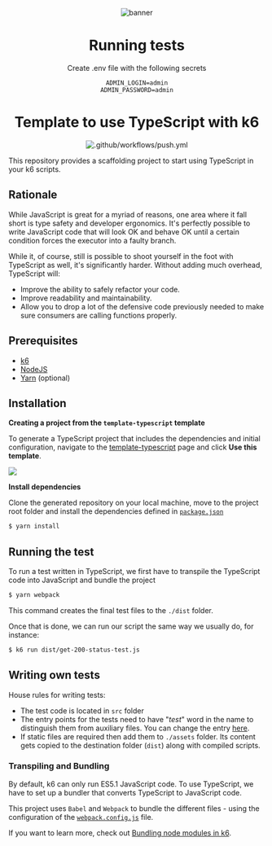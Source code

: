 <div align="center">
  
  ![banner](docs/ts-js-k6.png)

# Running tests

Create .env file with the following secrets

```
ADMIN_LOGIN=admin
ADMIN_PASSWORD=admin
```

# Template to use TypeScript with k6

![.github/workflows/push.yml](https://github.com/k6io/template-typescript/workflows/.github/workflows/push.yml/badge.svg?branch=master)

</div>

This repository provides a scaffolding project to start using TypeScript in your k6 scripts.

## Rationale

While JavaScript is great for a myriad of reasons, one area where it fall short is type safety and developer ergonomics. It's perfectly possible to write JavaScript code that will look OK and behave OK until a certain condition forces the executor into a faulty branch.

While it, of course, still is possible to shoot yourself in the foot with TypeScript as well, it's significantly harder. Without adding much overhead, TypeScript will:

- Improve the ability to safely refactor your code.
- Improve readability and maintainability.
- Allow you to drop a lot of the defensive code previously needed to make sure consumers are calling functions properly.


## Prerequisites

- [k6](https://k6.io/docs/getting-started/installation)
- [NodeJS](https://nodejs.org/en/download/)
- [Yarn](https://yarnpkg.com/getting-started/install) (optional)

## Installation

**Creating a project from the `template-typescript` template**

To generate a TypeScript project that includes the dependencies and initial configuration, navigate to the [template-typescript](https://github.com/k6io/template-typescript) page and click **Use this template**.

  ![](docs/use-this-template-button.png)


**Install dependencies**

Clone the generated repository on your local machine, move to the project root folder and install the dependencies defined in [`package.json`](./package.json)

```bash
$ yarn install
```

## Running the test

To run a test written in TypeScript, we first have to transpile the TypeScript code into JavaScript and bundle the project

```bash
$ yarn webpack
```

This command creates the final test files to the `./dist` folder.

Once that is done, we can run our script the same way we usually do, for instance:

```bash
$ k6 run dist/get-200-status-test.js
```

## Writing own tests

House rules for writing tests:
- The test code is located in `src` folder
- The entry points for the tests need to have "_test_" word in the name to distinguish them from auxiliary files. You can change the entry [here](./webpack.config.js#L8). 
- If static files are required then add them to `./assets` folder. Its content gets copied to the destination folder (`dist`) along with compiled scripts.

### Transpiling and Bundling

By default, k6 can only run ES5.1 JavaScript code. To use TypeScript, we have to set up a bundler that converts TypeScript to JavaScript code. 

This project uses `Babel` and `Webpack` to bundle the different files - using the configuration of the [`webpack.config.js`](./webpack.config.js) file.

If you want to learn more, check out [Bundling node modules in k6](https://k6.io/docs/using-k6/modules#bundling-node-modules).
